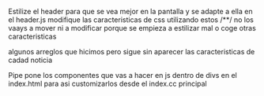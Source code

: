 Estilize el header para que se vea mejor en la pantalla y se adapte a ella
en el header.js modifique las caracteristicas de css utilizando estos /**/
no los vaays a mover ni a modificar porque se empieza a estilizar mal o coge otras caracteristicas

algunos arreglos que hicimos pero sigue sin aparecer las caracteristicas de cadad noticia


Pipe pone los componentes que vas a hacer en js dentro de divs en el index.html para asi customizarlos desde el index.cc principal

